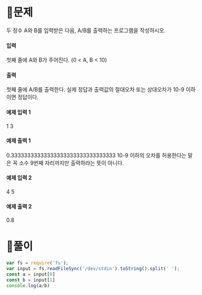 # 🎈문제
두 정수 A와 B를 입력받은 다음, A/B를 출력하는 프로그램을 작성하시오.

#### 입력
첫째 줄에 A와 B가 주어진다. (0 < A, B < 10)

#### 출력
첫째 줄에 A/B를 출력한다. 실제 정답과 출력값의 절대오차 또는 상대오차가 10-9 이하이면 정답이다.

#### 예제 입력 1
1 3
#### 예제 출력 1
0.33333333333333333333333333333333
10-9 이하의 오차를 허용한다는 말은 꼭 소수 9번째 자리까지만 출력하라는 뜻이 아니다.

#### 예제 입력 2
4 5
#### 예제 출력 2
0.8

# 🎈풀이

```js
var fs = require('fs');
var input = fs.readFileSync('/dev/stdin').toString().split(' ');
const a = input[0]
const b = input[1]
console.log(a/b)
```